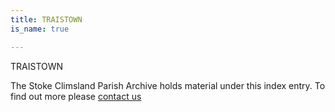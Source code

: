 ```yaml
---
title: TRAISTOWN
is_name: true

---
```


TRAISTOWN


The Stoke Climsland Parish Archive holds material under this index entry. To find out more please [contact us](/contact/)
